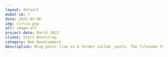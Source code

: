```yaml
---
layout: default
modal-id: 7
date: 2022-03-06
img: circus.png
alt: image-alt
project-date: March 2022
client: Start Bootstrap
category: Web Development
description: Blog posts live in a folder called _posts. The filename for posts have a special format-the publish date, then a title, followed by an extension.Use this area of the page to describe your project. 
---
```

